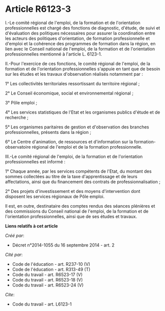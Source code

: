 # Article R6123-3

I.-Le comité régional de l'emploi, de la formation et de l'orientation professionnelles est chargé des fonctions de
diagnostic, d'étude, de suivi et d'évaluation des politiques nécessaires pour assurer la coordination entre les acteurs des
politiques d'orientation, de formation professionnelle et d'emploi et la cohérence des programmes de formation dans la
région, en lien avec le Conseil national de l'emploi, de la formation et de l'orientation professionnelles mentionné à
l'article L. 6123-1.

II.-Pour l'exercice de ces fonctions, le comité régional de l'emploi, de la formation et de l'orientation professionnelles
s'appuie en tant que de besoin sur les études et les travaux d'observation réalisés notamment par : 

1° Les collectivités territoriales ressortissant du territoire régional ; 

2° Le Conseil économique, social et environnemental régional ; 

3° Pôle emploi ; 

4° Les services statistiques de l'Etat et les organismes publics d'étude et de recherche ; 

5° Les organismes paritaires de gestion et d'observation des branches professionnelles, présents dans la région ; 

6° Le Centre d'animation, de ressources et d'information sur la formation-observatoire régional de l'emploi et de la
formation professionnelle. 

III.-Le comité régional de l'emploi, de la formation et de l'orientation professionnelles est informé : 

1° Chaque année, par les services compétents de l'Etat, du montant des sommes collectées au titre de la taxe d'apprentissage
et de leurs affectations, ainsi que du financement des contrats de professionnalisation ; 

2° Des projets d'investissement et des moyens d'intervention dont disposent les services régionaux de Pôle emploi. 

Il est, en outre, destinataire des comptes rendus des séances plénières et des commissions du Conseil national de l'emploi,
de la formation et de l'orientation professionnelles, ainsi que de ses études et travaux.

**Liens relatifs à cet article**

_Créé par_:

  - Décret n°2014-1055 du 16 septembre 2014 - art. 2

_Cité par_:

  - Code de l'éducation - art. R237-10 (V)
  - Code de l'éducation - art. R313-49 (T)
  - Code du travail - art. R6523-17 (V)
  - Code du travail - art. R6523-18 (V)
  - Code du travail - art. R6523-24 (V)

_Cite_:

  - Code du travail - art. L6123-1

